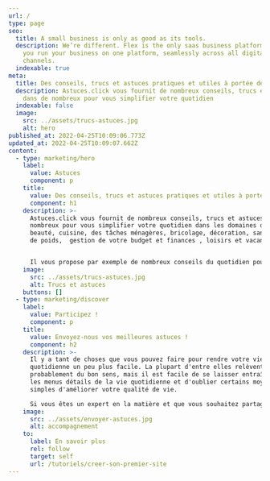 ```yaml
---
url: /
type: page
seo:
  title: A small business is only as good as its tools.
  description: We’re different. Flex is the only saas business platform that lets
    you run your business on one platform, seamlessly across all digital
    channels.
  indexable: true
meta:
  title: Des conseils, trucs et astuces pratiques et utiles à portée de clic
  description: Astuces.click vous fournit de nombreux conseils, trucs et astuces
    dans de nombreux pour vous simplifier votre quotidien
  indexable: false
  image:
    src: ../assets/trucs-astuces.jpg
    alt: hero
published_at: 2022-04-25T10:09:06.773Z
updated_at: 2022-04-25T10:09:07.662Z
content:
  - type: marketing/hero
    label:
      value: Astuces
      component: p
    title:
      value: Des conseils, trucs et astuces pratiques et utiles à portée de clic !
      component: h1
    description: >-
      Astuces.click vous fournit de nombreux conseils, trucs et astuces dans de
      nombreux pour vous simplifier votre quotidien dans les domaines de la
      beauté, cuisine, des tâches ménagères, bricolage, décoration, santé, perte
      de poids,  gestion de votre budget et finances , loisirs et vacances, etc.


      Il vous propose par exemple de nombreux conseils du quotidien pour vous aider à trouver le sommeil et à lutter contre le stress. Vous y trouverez notamment des trucs pour soulager les douleurs musculaires, des solutions naturelles pour la digestion et le sommeil, des idées pour réduire la fatigue, etc.
    image:
      src: ../assets/trucs-astuces.jpg
      alt: Trucs et astuces
    buttons: []
  - type: marketing/discover
    label:
      value: Participez !
      component: p
    title:
      value: Envoyez-nous vos meilleures astuces !
      component: h2
    description: >-
      Il y a tant de choses que vous pouvez faire pour rendre votre vie
      quotidienne un peu plus facile. La plupart d'entre elles relèvent
      probablement du bon sens, mais il est facile de se laisser entraîner par
      les menus détails de la vie quotidienne et d'oublier certains moyens
      simples d'améliorer votre qualité de vie.

      Si vous êtes un expert en la matière et que vous souhaitez partager vos astuces avec nos visiteurs, nous vous invitons à nous les envoyer, nous les publierons avec grand plaisir !
    image:
      src: ../assets/envoyer-astuces.jpg
      alt: accompagnement
    to:
      label: En savoir plus
      rel: follow
      target: self
      url: /tutoriels/creer-son-premier-site
---
```

